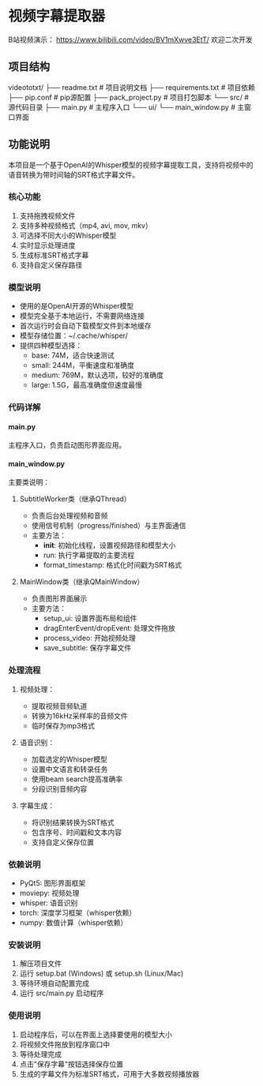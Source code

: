 # 视频字幕提取器
B站视频演示：
https://www.bilibili.com/video/BV1mXwve3EtT/
欢迎二次开发
## 项目结构
videototxt/
├── readme.txt           # 项目说明文档
├── requirements.txt     # 项目依赖
├── pip.conf            # pip源配置
├── pack_project.py     # 项目打包脚本
└── src/                # 源代码目录
    ├── main.py         # 主程序入口
    └── ui/
        └── main_window.py  # 主窗口界面

## 功能说明
本项目是一个基于OpenAI的Whisper模型的视频字幕提取工具，支持将视频中的语音转换为带时间轴的SRT格式字幕文件。

### 核心功能
1. 支持拖拽视频文件
2. 支持多种视频格式（mp4, avi, mov, mkv）
3. 可选择不同大小的Whisper模型
4. 实时显示处理进度
5. 生成标准SRT格式字幕
6. 支持自定义保存路径

### 模型说明
- 使用的是OpenAI开源的Whisper模型
- 模型完全基于本地运行，不需要网络连接
- 首次运行时会自动下载模型文件到本地缓存
- 模型存储位置：~/.cache/whisper/
- 提供四种模型选择：
  * base: 74M，适合快速测试
  * small: 244M，平衡速度和准确度
  * medium: 769M，默认选项，较好的准确度
  * large: 1.5G，最高准确度但速度最慢

### 代码详解

#### main.py
主程序入口，负责启动图形界面应用。

#### main_window.py
主要类说明：

1. SubtitleWorker类（继承QThread）
   - 负责后台处理视频和音频
   - 使用信号机制（progress/finished）与主界面通信
   - 主要方法：
     * __init__: 初始化线程，设置视频路径和模型大小
     * run: 执行字幕提取的主要流程
     * format_timestamp: 格式化时间戳为SRT格式

2. MainWindow类（继承QMainWindow）
   - 负责图形界面展示
   - 主要方法：
     * setup_ui: 设置界面布局和组件
     * dragEnterEvent/dropEvent: 处理文件拖放
     * process_video: 开始视频处理
     * save_subtitle: 保存字幕文件

### 处理流程
1. 视频处理：
   - 提取视频音频轨道
   - 转换为16kHz采样率的音频文件
   - 临时保存为mp3格式

2. 语音识别：
   - 加载选定的Whisper模型
   - 设置中文语言和转录任务
   - 使用beam search提高准确率
   - 分段识别音频内容

3. 字幕生成：
   - 将识别结果转换为SRT格式
   - 包含序号、时间戳和文本内容
   - 支持自定义保存位置

### 依赖说明
- PyQt5: 图形界面框架
- moviepy: 视频处理
- whisper: 语音识别
- torch: 深度学习框架（whisper依赖）
- numpy: 数值计算（whisper依赖）

### 安装说明
1. 解压项目文件
2. 运行 setup.bat (Windows) 或 setup.sh (Linux/Mac)
3. 等待环境自动配置完成
4. 运行 src/main.py 启动程序

### 使用说明
1. 启动程序后，可以在界面上选择要使用的模型大小
2. 将视频文件拖放到程序窗口中
3. 等待处理完成
4. 点击"保存字幕"按钮选择保存位置
5. 生成的字幕文件为标准SRT格式，可用于大多数视频播放器
